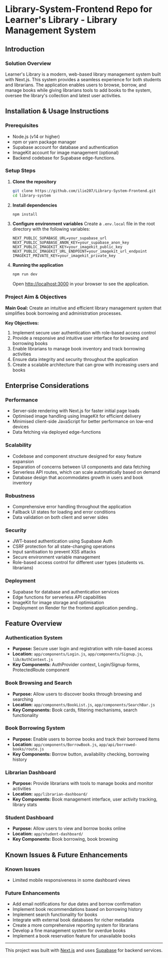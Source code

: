 # Library-System-Frontend Repo for Learner's Library - Library Management System

## Introduction

### Solution Overview
Learner's Library is a modern, web-based library management system built with Next.js. This system provides a seamless experience for both students and librarians. The application enables users to browse, borrow, and manage books while giving librarians tools to add books to the system, oversee the library's collection and latest user activities.

## Installation & Usage Instructions

### Prerequisites
- Node.js (v14 or higher)
- npm or yarn package manager
- Supabase account for database and authentication 
- ImageKit account for image management (optional)
- Backend codebase for Supabase edge-functions.

### Setup Steps

1. **Clone the repository**
   ```bash
   git clone https://github.com/ilie207/Library-System-Frontend.git
   cd library-system
   ```

2. **Install dependencies**
   ```bash
   npm install
   ```

3. **Configure environment variables**
   Create a `.env.local` file in the root directory with the following variables:
   ```
   NEXT_PUBLIC_SUPABASE_URL=your_supabase_url
   NEXT_PUBLIC_SUPABASE_ANON_KEY=your_supabase_anon_key
   NEXT_PUBLIC_IMAGEKIT_KEY=your_imagekit_public_key
   NEXT_PUBLIC_IMAGEKIT_URL_ENDPOINT=your_imagekit_url_endpoint
   IMAGEKIT_PRIVATE_KEY=your_imagekit_private_key
   ```

4. **Running the application**
   ```bash
   npm run dev
   ```
   Open [http://localhost:3000](http://localhost:3000) in your browser to see the application.

   
### Project Aim & Objectives

**Main Goal:** Create an intuitive and efficient library management system that simplifies book borrowing and administration processes.

**Key Objectives:**
1. Implement secure user authentication with role-based access control
2. Provide a responsive and intuitive user interface for browsing and borrowing books
3. Enable librarians to manage book inventory and track borrowing activities
4. Ensure data integrity and security throughout the application
5. Create a scalable architecture that can grow with increasing users and books

## Enterprise Considerations

### Performance
- Server-side rendering with Next.js for faster initial page loads
- Optimised image handling using ImageKit for efficient delivery
- Minimised client-side JavaScript for better performance on low-end devices
- Data fetching via deployed edge-functions

### Scalability
- Codebase and component structure designed for easy feature expansion
- Separation of concerns between UI components and data fetching
- Serverless API routes, which can scale automatically based on demand
- Database design that accommodates growth in users and book inventory

### Robustness
- Comprehensive error handling throughout the application
- Fallback UI states for loading and error conditions
- Data validation on both client and server sides

### Security
- JWT-based authentication using Supabase Auth
- CSRF protection for all state-changing operations
- Input sanitisation to prevent XSS attacks
- Secure environment variable management
- Role-based access control for different user types (students vs. librarians)

### Deployment
- Supabase for database and authentication services
- Edge functions for serverless API capabilities
- ImageKit for image storage and optimisation
- Deployment on Render for the frontend application pending..


## Feature Overview

### Authentication System
- **Purpose:** Secure user login and registration with role-based access
- **Location:** `app/components/Login.js`, `app/components/Signup.js`, `lib/AuthContext.js`
- **Key Components:** AuthProvider context, Login/Signup forms, ProtectedRoute component

### Book Browsing and Search
- **Purpose:** Allow users to discover books through browsing and searching
- **Location:** `app/components/BookList.js`, `app/components/SearchBar.js`
- **Key Components:** Book cards, filtering mechanisms, search functionality

### Book Borrowing System
- **Purpose:** Enable users to borrow books and track their borrowed items
- **Location:** `app/components/BorrowBook.js`, `app/api/borrowed-books/route.js`
- **Key Components:** Borrow button, availability checking, borrowing history

### Librarian Dashboard
- **Purpose:** Provide librarians with tools to manage books and monitor activities
- **Location:** `app/librarian-dashboard/`
- **Key Components:** Book management interface, user activity tracking, library stats

### Student Dashboard
- **Purpose:** Allow users to view and borrow books online
- **Location:** `app/student-dashboard/`
- **Key Components:** Book borrowing, book browsing

## Known Issues & Future Enhancements

### Known Issues
- Limited mobile responsiveness in some dashboard views

### Future Enhancements
- Add email notifications for due dates and borrow confirmation
- Implement book recommendations based on borrowing history
- Implement search functionality for books
- Integrate with external book databases for richer metadata
- Create a more comprehensive reporting system for librarians
- Develop a fine management system for overdue books
- Implement a book reservation feature for unavailable books

---

This project was built with [Next.js](https://nextjs.org/) and uses [Supabase](https://supabase.io/) for backend services.
